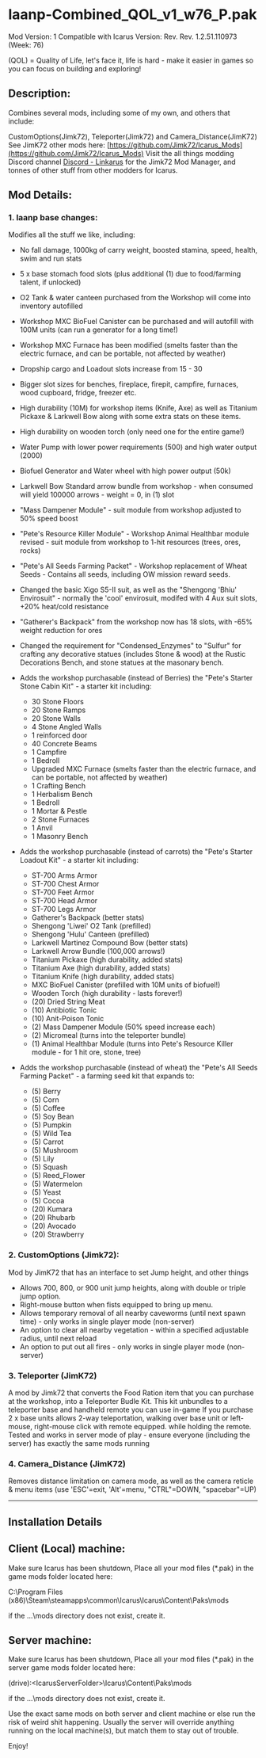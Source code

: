 laanp-Combined_QOL_v1_w76_P.pak
=============================================================================================
Mod Version: 1
Compatible with Icarus Version: Rev. Rev. 1.2.51.110973 (Week: 76)

(QOL) = Quality of Life, let's face it, life is hard - make it easier in games so you can focus on building and exploring! 


## Description:

Combines several mods, including some of my own, and others that include:

CustomOptions(Jimk72), Teleporter(Jimk72) and Camera_Distance(JimK72)
See JimK72 other mods here: [https://github.com/Jimk72/Icarus_Mods](https://github.com/Jimk72/Icarus_Mods)
Visit the all things modding Discord channel [Discord - Linkarus](https://discord.gg/linkarus-icarus-modding-936621749733302292)
for the Jimk72 Mod Manager, and tonnes of other stuff from other modders for Icarus.

## Mod Details:

### 1.   laanp base changes:

Modifies all the stuff we like, including:

 - No fall damage, 1000kg of carry weight, boosted stamina, speed, health, swim and run stats
 - 5 x base stomach food slots (plus additional (1) due to food/farming talent, if unlocked)
 - O2 Tank & water canteen purchased from the Workshop will come into inventory autofilled
 - Workshop MXC BioFuel Canister can be purchased and will autofill with 100M units (can run a generator for a long time!)
 - Workshop MXC Furnace has been modified (smelts faster than the electric furnace, and can be portable, not affected by weather) 
 - Dropship cargo and Loadout slots increase from 15 - 30 
 - Bigger slot sizes for benches, fireplace, firepit, campfire, furnaces, wood cupboard, fridge, freezer etc.
 - High durability (10M) for workshop items (Knife, Axe) as well as Titanium Pickaxe & Larkwell Bow along with some extra stats on these items.
 - High durability on wooden torch (only need one for the entire game!)
 - Water Pump with lower power requirements (500) and high water output (2000)
 - Biofuel Generator and Water wheel with high power output (50k)
 - Larkwell Bow Standard arrow bundle from workshop - when consumed will yield 100000 arrows - weight = 0, in (1) slot
 - "Mass Dampener Module" - suit module from workshop adjusted to 50% speed boost
 - "Pete's Resource Killer Module" - Workshop Animal Healthbar module revised - suit module from workshop to 1-hit resources (trees, ores, rocks)
 - "Pete's All Seeds Farming Packet" - Workshop replacement of Wheat Seeds - Contains all seeds, including OW mission reward seeds.
 - Changed the basic Xigo S5-II suit, as well as the "Shengong 'Bhiu' Envirosuit" - normally the 'cool' envirosuit, modifed with 4 Aux suit slots, +20% heat/cold resistance 
 - "Gatherer's Backpack" from the workshop now has 18 slots, with -65% weight reduction for ores
 - Changed the requirement for "Condensed_Enzymes" to "Sulfur" for crafting any decorative statues (includes Stone & wood)
   at the Rustic Decorations Bench, and stone statues at the masonary bench.
 - Adds the workshop purchasable (instead of Berries) the "Pete's Starter Stone Cabin Kit" - a starter kit including:
   - 30 Stone Floors
   - 20 Stone Ramps	
   - 20 Stone Walls
   - 4 Stone Angled Walls
   - 1 reinforced door
   - 40 Concrete Beams
   - 1 Campfire
   - 1 Bedroll
   - Upgraded MXC Furnace (smelts faster than the electric furnace, and can be portable, not affected by weather)  
   - 1 Crafting Bench
   - 1 Herbalism Bench
   - 1 Bedroll
   - 1 Mortar & Pestle
   - 2 Stone Furnaces
   - 1 Anvil
   - 1 Masonry Bench

 - Adds the workshop purchasable (instead of carrots) the "Pete's Starter Loadout Kit" - a starter kit including:
   - ST-700 Arms Armor
   - ST-700 Chest Armor
   - ST-700 Feet Armor
   - ST-700 Head Armor
   - ST-700 Legs Armor
   - Gatherer's Backpack (better stats)
   - Shengong 'Liwei' O2 Tank (prefilled)
   - Shengong 'Hulu' Canteen (prefilled)
   - Larkwell Martinez Compound Bow (better stats)
   - Larkwell Arrow Bundle (100,000 arrows!)
   - Titanium Pickaxe (high durability, added stats)
   - Titanium Axe (high durability, added stats)
   - Titanium Knife (high durability, added stats)
   - MXC BioFuel Canister (prefilled with 10M units of biofuel!)
   - Wooden Torch (high durability - lasts forever!)
   - (20) Dried String Meat
   - (10) Antibiotic Tonic
   - (10) Anit-Poison Tonic
   - (2) Mass Dampener Module (50% speed increase each)
   - (2) Micromeal (turns into the teleporter bundle)
   - (1) Animal Healthbar Module (turns into Pete's Resource Killer module - for 1 hit ore, stone, tree)

- Adds the workshop purchasable (instead of wheat) the "Pete's All Seeds Farming Packet" - a farming seed kit that expands to:
  - (5) Berry
  - (5) Corn
  - (5) Coffee
  - (5) Soy Bean
  - (5) Pumpkin
  - (5) Wild Tea
  - (5) Carrot
  - (5) Mushroom
  - (5) Lily
  - (5) Squash
  - (5) Reed_Flower
  - (5) Watermelon
  - (5) Yeast
  - (5) Cocoa
  - (20) Kumara
  - (20) Rhubarb
  - (20) Avocado
  - (20) Strawberry

### 2. CustomOptions (Jimk72):

Mod by JimK72 that has an interface to set Jump height, and other things

- Allows 700, 800, or 900 unit jump heights, along with double or triple jump option.  
- Right-mouse button when fists equipped to bring up menu.
- Allows temporary removal of all nearby caveworms (until next spawn time) - only works in single player mode (non-server)
- An option to clear all nearby vegetation - within a specified adjustable radius, until next reload
- An option to put out all fires - only works in single player mode (non-server)


### 3. Teleporter (JimK72)

A mod by Jimk72 that converts the Food Ration item that you can purchase at the workshop, into a Teleporter Budle Kit.
This kit unbundles to a teleporter base and handheld remote you can use in-game
If you purchase 2 x base units allows 2-way teleportation, walking over base unit or left-mouse, right-mouse click with remote equipped.
while holding the remote. Tested and works in server mode of play - ensure everyone (including the server) has exactly the same mods running

### 4.   Camera_Distance (JimK72)
Removes distance limitation on camera mode, as well as the camera reticle & menu items 
(use 'ESC'=exit, 'Alt'=menu, "CTRL"=DOWN, "spacebar"=UP) 

     
---------------------------------------------------
Installation Details
--------------------------------------------------

Client (Local) machine:
-----------------------
Make sure Icarus has been shutdown, 
Place all your mod files (*.pak) in the game mods folder located here:

C:\Program Files (x86)\Steam\steamapps\common\Icarus\Icarus\Content\Paks\mods

if the ...\mods directory does not exist, create it.


Server machine:
-----------------------
Make sure Icarus has been shutdown, 
Place all your mod files (*.pak) in the server game mods folder located here:

(drive):\<IcarusServerFolder>\Icarus\Content\Paks\mods

if the ...\mods directory does not exist, create it.

Use the exact same mods on both server and client machine or else run the risk of weird shit happening.
Usually the server will override anything running on the local machine(s), but match them to stay out of trouble.

Enjoy!

